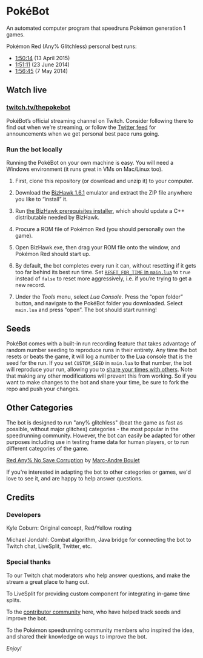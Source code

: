 # PokéBot

An automated computer program that speedruns Pokémon generation 1 games.

Pokémon Red (Any% Glitchless) personal best runs:

* [1:50:14](https://www.youtube.com/watch?v=lVE_ksd4WJw) (13 April 2015)
* [1:51:11](https://www.youtube.com/watch?v=M4pOlQ-mIoc) (23 June 2014)
* [1:56:45](https://youtu.be/yh3hI2xNvh4) (7 May 2014)

## Watch live

### [twitch.tv/thepokebot](http://www.twitch.tv/thepokebot)

PokéBot’s official streaming channel on Twitch. Consider following there to find out when we’re streaming, or follow the [Twitter feed](https://twitter.com/thepokebot) for announcements when we get personal best pace runs going.

### Run the bot locally

Running the PokéBot on your own machine is easy. You will need a Windows environment (it runs great in VMs on Mac/Linux too).

1. First, clone this repository (or download and unzip it) to your computer.

2. Download the [BizHawk 1.6.1](http://sourceforge.net/projects/bizhawk/files/BizHawk/BizHawk-1.6.1.zip/download) emulator and extract the ZIP file anywhere you like to “install” it.

3. Run [the BizHawk prerequisites installer](http://sourceforge.net/projects/bizhawk/files/Prerequisites/bizhawk_prereqs_v1.1.zip/download), which should update a C++ distributable needed by BizHawk.

4. Procure a ROM file of Pokémon Red (you should personally own the game).

5. Open BizHawk.exe, then drag your ROM file onto the window, and Pokémon Red should start up.

6. By default, the bot completes every run it can, without resetting if it gets too far behind its best run time. Set [`RESET_FOR_TIME` in `main.lua`](https://github.com/kylecoburn/PokeBot/blob/v1.4.4/main.lua#L3) to `true` instead of `false` to reset more aggressively, i.e. if you’re trying to get a new record.

7. Under the _Tools_ menu, select _Lua Console_. Press the “open folder” button, and navigate to the PokéBot folder you downloaded. Select `main.lua` and press “open”. The bot should start running!

## Seeds

PokéBot comes with a built-in run recording feature that takes advantage of random number seeding to reproduce runs in their entirety. Any time the bot resets or beats the game, it will log a number to the Lua console that is the seed for the run. If you set `CUSTOM_SEED` in `main.lua` to that number, the bot will reproduce your run, allowing you to [share your times with others](wiki/Seeds.md). Note that making any other modifications will prevent this from working. So if you want to make changes to the bot and share your time, be sure to fork the repo and push your changes.

## Other Categories

The bot is designed to run "any% glitchless" (beat the game as fast as possible, without major glitches) categories - the most popular in the speedrunning community. However, the bot can easily be adapted for other purposes including use in testing frame data for human players, or to run different categories of the game.

[Red Any% No Save Corruption](https://github.com/bouletmarc/PokeBot) by [Marc-Andre Boulet](https://github.com/bouletmarc)

If you're interested in adapting the bot to other categories or games, we'd love to see it, and are happy to help answer questions.

## Credits

### Developers

Kyle Coburn: Original concept, Red/Yellow routing

Michael Jondahl: Combat algorithm, Java bridge for connecting the bot to Twitch chat, LiveSplit, Twitter, etc.

### Special thanks

To our Twitch chat moderators who help answer questions, and make the stream a great place to hang out.

To LiveSplit for providing custom component for integrating in-game time splits.

To the [contributor community](https://github.com/kylecoburn/PokeBot/graphs/contributors) here, who have helped track seeds and improve the bot.

To the Pokémon speedrunning community members who inspired the idea, and shared their knowledge on ways to improve the bot.

_Enjoy!_
